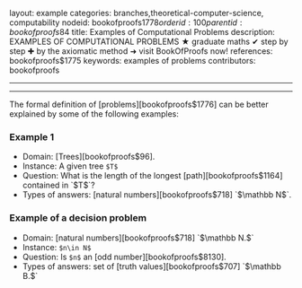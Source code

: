 layout: example
categories: branches,theoretical-computer-science, computability
nodeid: bookofproofs$1778
orderid: 100
parentid: bookofproofs$84
title: Examples of Computational Problems
description: EXAMPLES OF COMPUTATIONAL PROBLEMS ★ graduate maths ✔ step by step ✚ by the axiomatic method ➜ visit BookOfProofs now!
references: bookofproofs$1775
keywords: examples of problems
contributors: bookofproofs

---


---

The formal definition of [problems][bookofproofs$1776] can be better explained by some of the following examples:

### Example 1

* Domain: [Trees][bookofproofs$96].
* Instance: A given tree `$T$`
* Question: What is the length of the longest [path][bookofproofs$1164] contained in `$T$`?  
* Types of answers: [natural numbers][bookofproofs$718] `$\mathbb N$`.

### Example of a decision problem

* Domain: [natural numbers][bookofproofs$718] `$\mathbb N.$` 
* Instance: `$n\in N$`
* Question: Is `$n$` an [odd number][bookofproofs$8130].
* Types of answers: set of [truth values][bookofproofs$707] `$\mathbb B.$`

